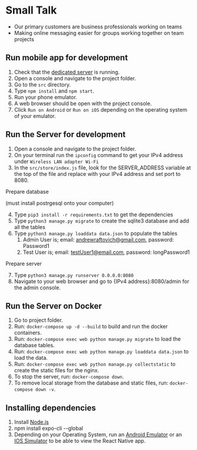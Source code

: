 # Small Talk

- Our primary customers are business professionals working on teams
- Making online messaging easier for groups working together on team projects

## Run mobile app for development

1. Check that the [dedicated server](http://68.183.119.17/admin) is running.
2. Open a console and navigate to the project folder.
3. Go to the `src` directory.
4. Type `npm install` and `npm start`.
5. Run your phone emulator.
6. A web browser should be open with the project console.
7. Click `Run on Android` or `Run on iOS` depending on the operating system of your emulator.

## Run the Server for development
1. Open a console and navigate to the project folder.
2. On your terminal run the `ipconfig` command to get your IPv4 address under `Wireless LAN adapter Wi-Fi`
3. In the `src/store/index.js` file, look for the SERVER_ADDRESS variable at the top of the file and replace with your IPv4 address and set port to 8080.

Prepare database

(must install postrgesql onto your computer)

4. Type `pip3 install -r requirements.txt` to get the dependencies
5. Type `python3 manage.py migrate` to create the sqlite3 database and add all the tables
6. Type `python3 manage.py loaddata data.json` to populate the tables
    1. Admin User is; email: andrewraftovich@gmail.com, password: Password1
    2. Test User is; email: testUser1@email.com, password: longPassword1

Prepare server

7. Type `python3 manage.py runserver 0.0.0.0:8080`
8. Navigate to your web browser and go to {IPv4 address}:8080/admin for the admin console.

## Run the Server on Docker

1. Go to project folder.
2. Run: `docker-compose up -d --build` to build and run the docker containers.
4. Run: `docker-compose exec web python manage.py migrate` to load the database tables.
5. Run: `docker-compose exec web python manage.py loaddata data.json` to load the data.
6. Run: `docker-compose exec web python manage.py collectstatic` to create the static files for the nginx.
7. To stop the server, run: `docker-compose down`.
8. To remove local storage from the database and static files, run: `docker-compose down -v`.

## Installing dependencies

1. Install [Node.js](https://nodejs.org/en/download/)
2. npm install expo-cli --global
3. Depending on your Operating System, run an [Android Emulator](https://docs.expo.io/workflow/android-studio-emulator/) or an [IOS Simulator](https://docs.expo.io/workflow/ios-simulator/) to be able to view the React Native app.
